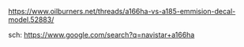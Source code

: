 https://www.oilburners.net/threads/a166ha-vs-a185-emmision-decal-model.52883/

sch:
https://www.google.com/search?q=navistar+a166ha
